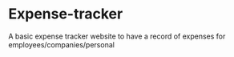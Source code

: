 # Expense-tracker
A basic expense tracker website to have a record of  expenses for employees/companies/personal

